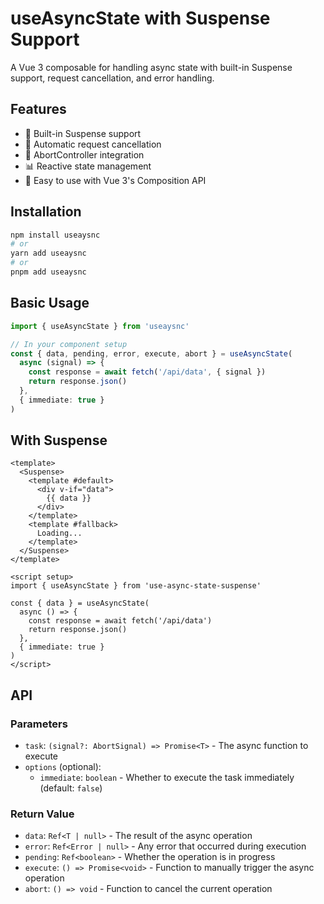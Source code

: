 # useAsyncState with Suspense Support

A Vue 3 composable for handling async state with built-in Suspense support, request cancellation, and error handling.

## Features

- 🚀 Built-in Suspense support
- 🔄 Automatic request cancellation
- 🛑 AbortController integration
- 📊 Reactive state management
- 🎣 Easy to use with Vue 3's Composition API

## Installation

```bash
npm install useaysnc
# or
yarn add useaysnc
# or
pnpm add useaysnc
```

## Basic Usage

```typescript
import { useAsyncState } from 'useaysnc'

// In your component setup
const { data, pending, error, execute, abort } = useAsyncState(
  async (signal) => {
    const response = await fetch('/api/data', { signal })
    return response.json()
  },
  { immediate: true }
)
```

## With Suspense

```vue
<template>
  <Suspense>
    <template #default>
      <div v-if="data">
        {{ data }}
      </div>
    </template>
    <template #fallback>
      Loading...
    </template>
  </Suspense>
</template>

<script setup>
import { useAsyncState } from 'use-async-state-suspense'

const { data } = useAsyncState(
  async () => {
    const response = await fetch('/api/data')
    return response.json()
  },
  { immediate: true }
)
</script>
```

## API

### Parameters

- `task`: `(signal?: AbortSignal) => Promise<T>` - The async function to execute
- `options` (optional):
  - `immediate`: `boolean` - Whether to execute the task immediately (default: `false`)

### Return Value

- `data`: `Ref<T | null>` - The result of the async operation
- `error`: `Ref<Error | null>` - Any error that occurred during execution
- `pending`: `Ref<boolean>` - Whether the operation is in progress
- `execute`: `() => Promise<void>` - Function to manually trigger the async operation
- `abort`: `() => void` - Function to cancel the current operation


